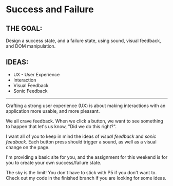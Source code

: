 # Success and Failure

## **THE GOAL:**

Design a success state, and a failure state, using sound, visual feedback, and DOM manipulation.

## **IDEAS:**

* UX - User Experience
* Interaction
* Visual Feedback
* Sonic Feedback

---

Crafting a strong user experience (UX) is about making interactions with an application more usable, and more pleasant.

We all crave feedback. When we click a button, we want to see something to happen that let's us know, "Did we do this right?".

I want all of you to keep in mind the ideas of *visual feedback* and *sonic feedback*. Each button press should trigger a sound, as well as a visual change on the page.

I'm providing a basic site for you, and the assignment for this weekend is for you to create your own success/failure state.

The sky is the limit! You don't have to stick with P5 if you don't want to. Check out my code in the finished branch if you are looking for some ideas.
